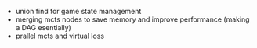  - union find for game state management
 - merging mcts nodes to save memory and improve performance (making a DAG esentially)
 - prallel mcts and virtual loss